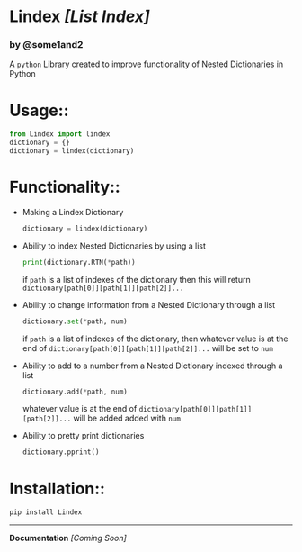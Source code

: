 # Lindex *[List Index]*
### by @some1and2
A `python` Library created to improve functionality of Nested Dictionaries in Python

# Usage::
```python
from Lindex import lindex
dictionary = {}
dictionary = lindex(dictionary)
```

# Functionality::

- Making a Lindex Dictionary
	```python
	dictionary = lindex(dictionary)
	```

- Ability to index Nested Dictionaries by using a list
	```python
	print(dictionary.RTN(*path))
	```

	if `path` is a list of indexes of the dictionary then this will return `dictionary[path[0]][path[1]][path[2]]...`


- Ability to change information from a Nested Dictionary through a list
	```python
	dictionary.set(*path, num)
	```
	if `path` is a list of indexes of the dictionary, then whatever value is at the end of `dictionary[path[0]][path[1]][path[2]]...` will be set to `num`

- Ability to add to a number from a Nested Dictionary indexed through a list
	```python
	dictionary.add(*path, num)
	```
	whatever value is at the end of `dictionary[path[0]][path[1]][path[2]]...` will be added added with `num`

- Ability to pretty print dictionaries
	```python
	dictionary.pprint()
	```

# Installation::
```python
pip install Lindex
```
---
**Documentation** *[Coming Soon]*
